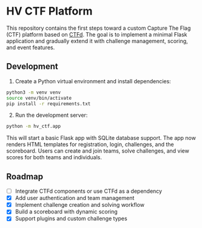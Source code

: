 # HV CTF Platform

This repository contains the first steps toward a custom Capture The Flag (CTF) platform based on [CTFd](https://github.com/CTFd/CTFd). The goal is to implement a minimal Flask application and gradually extend it with challenge management, scoring, and event features.

## Development

1. Create a Python virtual environment and install dependencies:

```bash
python3 -m venv venv
source venv/bin/activate
pip install -r requirements.txt
```

2. Run the development server:

```bash
python -m hv_ctf.app
```

This will start a basic Flask app with SQLite database support. The app now
renders HTML templates for registration, login, challenges, and the scoreboard.
Users can create and join teams, solve challenges, and view scores for both
teams and individuals.

## Roadmap

- [ ] Integrate CTFd components or use CTFd as a dependency
- [x] Add user authentication and team management
- [x] Implement challenge creation and solving workflow
- [x] Build a scoreboard with dynamic scoring
- [x] Support plugins and custom challenge types
